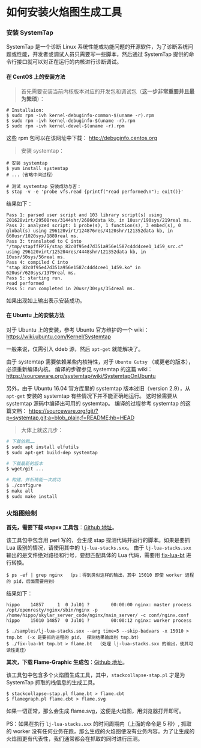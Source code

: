# 如何安装火焰图生成工具

### 安装 SystemTap

SystemTap 是一个诊断 Linux 系统性能或功能问题的开源软件，为了诊断系统问题或性能，开发者或调试人员只需要写一些脚本，然后通过 SystemTap 提供的命令行接口就可以对正在运行的内核进行诊断调试。

#### 在 CentOS 上的安装方法

> 首先需要安装当前内核版本对应的开发包和调试包（**这一步非常重要并且最为繁琐**）：

```shell
# Installaion:
$ sudo rpm -ivh kernel-debuginfo-common-$(uname -r).rpm
$ sudo rpm -ivh kernel-debuginfo-$(uname -r).rpm
$ sudo rpm -ivh kernel-devel-$(uname -r).rpm
```

这些 rpm 包可以在该网址中下载： http://debuginfo.centos.org

> 安装 systemtap：

```shell
# 安装 systemtap
$ yum install systemtap
# ...（省略中间过程）

# 测试 systemtap 安装成功与否：
$ stap -v -e 'probe vfs.read {printf("read performed\n"); exit()}'
```

结果如下：

```shell
Pass 1: parsed user script and 103 library script(s) using 201628virt/29508res/3144shr/26860data kb, in 10usr/190sys/219real ms.
Pass 2: analyzed script: 1 probe(s), 1 function(s), 3 embed(s), 0 global(s) using 296120virt/124876res/4120shr/121352data kb, in 660usr/1020sys/1889real ms.
Pass 3: translated to C into "/tmp/stapffFP7E/stap_82c0f95e47d351a956e1587c4dd4cee1_1459_src.c" using 296120virt/125204res/4448shr/121352data kb, in 10usr/50sys/56real ms.
Pass 4: compiled C into "stap_82c0f95e47d351a956e1587c4dd4cee1_1459.ko" in 620usr/620sys/1379real ms.
Pass 5: starting run.
read performed
Pass 5: run completed in 20usr/30sys/354real ms.
```

如果出现如上输出表示安装成功。

#### 在 Ubuntu 上的安装方法

对于 Ubuntu 上的安装，参考 Ubuntu 官方维护的一个 wiki：
https://wiki.ubuntu.com/Kernel/Systemtap

一般来说，仅需引入 ddeb 源，然后 `apt-get` 就能解决了。

由于 systemtap 需要依赖某些内核特性，对于 `Ubuntu Gutsy` （或更老的版本），必须重新编译内核。
编译的步骤参见 systemtap 的这篇 wiki：
https://sourceware.org/systemtap/wiki/SystemtapOnUbuntu

另外，由于 Ubuntu 16.04 官方库里的 systemtap 版本过旧（version 2.9），从 `apt-get` 安装的 systemtap 有些情况下并不能正确地运行。
这时候需要从 systemtap 源码中编译出可用的 systemtap。
编译的过程参考 systemtap 的这篇文档：
https://sourceware.org/git/?p=systemtap.git;a=blob_plain;f=README;hb=HEAD

> 大体上就这几步：

```bash
# 下载依赖……
$ sudo apt install elfutils
$ sudo apt-get build-dep systemtap

# 下载最新的版本
$ wget/git ...

# 构建，并祈祷能一次成功
$ ./configure
$ make all
$ sudo make install
```

### 火焰图绘制

**首先，需要下载 stapxx 工具包**：[Github 地址](https://github.com/openresty/stapxx)。

该工具包中包含用 perl 写的，会生成 stap 探测代码并运行的脚本。如果是要抓 Lua 级别的情况，请使用其中的 `lj-lua-stacks.sxx`。
由于 `lj-lua-stacks.sxx` 输出的是文件绝对路径和行号，要想匹配具体的 Lua 代码，需要用 [fix-lua-bt](https://github.com/openresty/openresty-systemtap-toolkit#fix-lua-bt) 进行转换。

```shell
$ ps -ef | grep nginx  （ps：得到类似这样的输出，其中 15010 即使 worker 进程的 pid，后面需要用到）
```

结果如下：

```
hippo    14857     1  0 Jul01 ?        00:00:00 nginx: master process /opt/openresty/nginx/sbin/nginx -p /home/hippo/skylar_server_code/nginx/main_server/ -c conf/nginx.conf
hippo    15010 14857  0 Jul01 ?        00:00:12 nginx: worker process
```

```shell
$ ./samples/lj-lua-stacks.sxx --arg time=5 --skip-badvars -x 15010 > tmp.bt （-x 是要抓的进程的 pid， 探测结果输出到 tmp.bt）
$ ./fix-lua-bt tmp.bt > flame.bt  （处理 lj-lua-stacks.sxx 的输出，使其可读性更佳）
```

**其次，下载 Flame-Graphic 生成包**：[Github 地址](https://github.com/brendangregg/FlameGraph)。

该工具包中包含多个火焰图生成工具，其中，`stackcollapse-stap.pl` 才是为 SystemTap 抓取的栈信息的生成工具。

```shell
$ stackcollapse-stap.pl flame.bt > flame.cbt
$ flamegraph.pl flame.cbt > flame.svg
```

如果一切正常，那么会生成 flame.svg，这便是火焰图，用浏览器打开即可。

PS：如果在执行 `lj-lua-stacks.sxx` 的时间周期内（上面的命令是 5 秒）, 抓取的 worker 没有任何业务在跑，那么生成的火焰图便没有业务内容。为了让生成的火焰图更有代表性，我们通常都会在抓取的同时进行压测。
